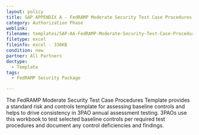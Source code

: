 ```yaml
---
layout: policy   
title: SAP APPENDIX A - FedRAMP Moderate Security Test Case Procedures Template
category: Authorization Phase
weblink:
filename: templates/SAP-AA-FedRAMP-Moderate-Security-Test-Case-Procedures-Template.xlsx
filetype: excel
fileinfo: excel - 336KB
condition: new
partner: All Partners
doctype:
  - Template
tags:
  - FedRAMP Security Package

---
```

The FedRAMP Moderate Security Test Case Procedures Template provides a standard risk and controls template for assessing baseline controls and helps to drive consistency in 3PAO annual assessment testing. 3PAOs use this workbook to test selected baseline controls per required test procedures and document any control deficiencies and findings.
